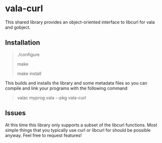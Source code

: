 vala-curl
=========

This shared library provides an object-oriented interface to libcurl for vala and gobject.

Installation
------------

> ./configure
> 
> make
> 
> make install

This builds and installs the library and some metadata files so you can compile and link your
programs with the following command

> valac myprog.vala --pkg vala-curl

Issues
------

At this time this library only supports a subset of the libcurl functions. Most simple things that
you typically use curl or libcurl for should be possible anyway. Feel free to request features!
